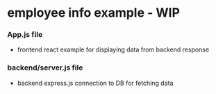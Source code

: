 # employee info example - WIP

### App.js file

- frontend react example for displaying data from backend response

### backend/server.js file

- backend express.js connection to DB for fetching data
